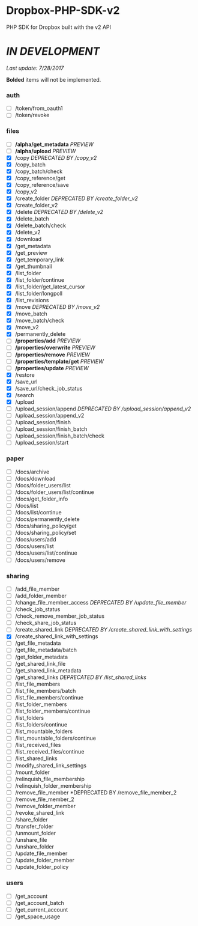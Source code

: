 # Dropbox-PHP-SDK-v2
PHP SDK for Dropbox built with the v2 API

*IN DEVELOPMENT*
================
*Last update: 7/28/2017*

**Bolded** items will not be implemented.

### auth
- [ ] /token/from_oauth1
- [ ] /token/revoke

### files
- [ ] **/alpha/get_metadata** *PREVIEW*
- [ ] **/alpha/upload** *PREVIEW*
- [x] /copy *DEPRECATED BY /copy_v2*
- [x] /copy_batch
- [x] /copy_batch/check
- [x] /copy_reference/get
- [x] /copy_reference/save
- [x] /copy_v2
- [x] /create_folder *DEPRECATED BY /create_folder_v2*
- [x] /create_folder_v2
- [x] /delete *DEPRECATED BY /delete_v2*
- [x] /delete_batch
- [x] /delete_batch/check
- [x] /delete_v2
- [x] /download
- [x] /get_metadata
- [x] /get_preview
- [x] /get_temporary_link
- [x] /get_thumbnail
- [x] /list_folder
- [x] /list_folder/continue
- [x] /list_folder/get_latest_cursor
- [x] /list_folder/longpoll
- [x] /list_revisions
- [x] /move *DEPRECATED BY /move_v2*
- [x] /move_batch
- [x] /move_batch/check
- [x] /move_v2
- [x] /permanently_delete
- [ ] **/properties/add** *PREVIEW*
- [ ] **/properties/overwrite** *PREVIEW*
- [ ] **/properties/remove** *PREVIEW*
- [ ] **/properties/template/get** *PREVIEW*
- [ ] **/properties/update** *PREVIEW*
- [x] /restore
- [x] /save_url
- [x] /save_url/check_job_status
- [x] /search
- [x] /upload
- [ ] /upload_session/append *DEPRECATED BY /upload_session/append_v2*
- [ ] /upload_session/append_v2
- [ ] /upload_session/finish
- [ ] /upload_session/finish_batch
- [ ] /upload_session/finish_batch/check
- [ ] /upload_session/start

### paper
- [ ] /docs/archive
- [ ] /docs/download
- [ ] /docs/folder_users/list
- [ ] /docs/folder_users/list/continue
- [ ] /docs/get_folder_info
- [ ] /docs/list
- [ ] /docs/list/continue
- [ ] /docs/permanently_delete
- [ ] /docs/sharing_policy/get
- [ ] /docs/sharing_policy/set
- [ ] /docs/users/add
- [ ] /docs/users/list
- [ ] /docs/users/list/continue
- [ ] /docs/users/remove

### sharing
- [ ] /add_file_member
- [ ] /add_folder_member
- [ ] /change_file_member_access *DEPRECATED BY /update_file_member*
- [ ] /check_job_status
- [ ] /check_remove_member_job_status
- [ ] /check_share_job_status
- [ ] /create_shared_link *DEPRECATED BY /create_shared_link_with_settings*
- [x] /create_shared_link_with_settings
- [ ] /get_file_metadata
- [ ] /get_file_metadata/batch
- [ ] /get_folder_metadata
- [ ] /get_shared_link_file
- [ ] /get_shared_link_metadata
- [ ] /get_shared_links *DEPRECATED BY /list_shared_links*
- [ ] /list_file_members
- [ ] /list_file_members/batch
- [ ] /list_file_members/continue
- [ ] /list_folder_members
- [ ] /list_folder_members/continue
- [ ] /list_folders
- [ ] /list_folders/continue
- [ ] /list_mountable_folders
- [ ] /list_mountable_folders/continue
- [ ] /list_received_files
- [ ] /list_received_files/continue
- [ ] /list_shared_links
- [ ] /modify_shared_link_settings
- [ ] /mount_folder
- [ ] /relinquish_file_membership
- [ ] /relinquish_folder_membership
- [ ] /remove_file_member *DEPRECATED BY /remove_file_member_2
- [ ] /remove_file_member_2
- [ ] /remove_folder_member
- [ ] /revoke_shared_link
- [ ] /share_folder
- [ ] /transfer_folder
- [ ] /unmount_folder
- [ ] /unshare_file
- [ ] /unshare_folder
- [ ] /update_file_member
- [ ] /update_folder_member
- [ ] /update_folder_policy

### users
- [ ] /get_account
- [ ] /get_account_batch
- [ ] /get_current_account
- [ ] /get_space_usage
